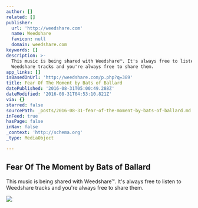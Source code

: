```yaml
---
author: []
related: []
publisher:
  url: 'http://weedshare.com'
  name: Weedshare
  favicon: null
  domain: weedshare.com
keywords: []
description: >-
  This music is being shared with Weedshare™. It's always free to listen to
  Weedshare tracks and you're always free to share them.
app_links: []
isBasedOnUrl: 'http://weedshare.com/p.php?q=389'
title: Fear Of The Moment by Bats of Ballard
datePublished: '2016-08-31T05:00:49.288Z'
dateModified: '2016-08-31T04:53:10.821Z'
via: {}
starred: false
sourcePath: _posts/2016-08-31-fear-of-the-moment-by-bats-of-ballard.md
inFeed: true
hasPage: false
inNav: false
_context: 'http://schema.org'
_type: MediaObject

---
```

<article style=""><h1>Fear Of The Moment by Bats of Ballard</h1><p>This music is being shared with Weedshare™. It's always free to listen to Weedshare tracks and you're always free to share them.</p><img src="http://weedshare.com/uploads/5/moment-hotbats.png" /></article>